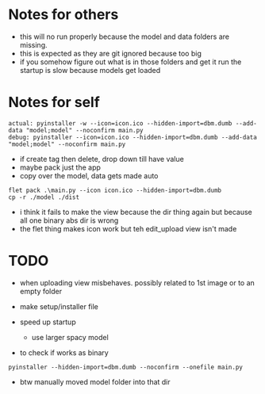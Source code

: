 # Notes for others
- this will no run properly because the model and data folders are missing.
- this is expected as they are git ignored because too big
- if you somehow figure out what is in those folders and get it run the startup is slow because models get loaded

# Notes for self
```
actual: pyinstaller -w --icon=icon.ico --hidden-import=dbm.dumb --add-data "model;model" --noconfirm main.py
debug: pyinstaller --icon=icon.ico --hidden-import=dbm.dumb --add-data "model;model" --noconfirm main.py
```
- if create tag then delete, drop down till have value
- maybe pack just the app
- copy over the model, data gets made auto

```
flet pack .\main.py --icon icon.ico --hidden-import=dbm.dumb
cp -r ./model ./dist
```
- i think it fails to make the view because the dir thing again but because all one binary abs dir is wrong
- the flet thing makes icon work but teh edit_upload view isn't made

# TODO
- when uploading view misbehaves. possibly related to 1st image or to an empty folder
- make setup/installer file
- speed up startup
    - use larger spacy model

- to check if works as binary
```
pyinstaller --hidden-import=dbm.dumb --noconfirm --onefile main.py
```
- btw manually moved model folder into that dir
